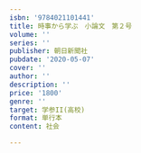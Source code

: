 ```yaml
---
isbn: '9784021101441'
title: 時事から学ぶ　小論文　第２号
volume: ''
series: ''
publisher: 朝日新聞社
pubdate: '2020-05-07'
cover: ''
author: ''
description: ''
price: '1800'
genre: ''
target: 学参II(高校)
format: 単行本
content: 社会

---
```

